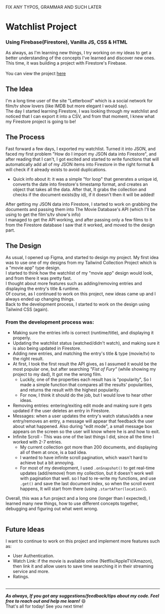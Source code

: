 FIX ANY TYPOS, GRAMMAR AND SUCH LATER
# Watchlist Project
### Using **Firebase(Firestore), Vanilla JS, CSS & HTML**
As always, as I'm learning new things, I try working on my ideas to get a better understanding of the concepts I've learned and discover new ones.
This time, it was building a project with Firestore's Firebase. <br> <br>
You can view the project [here](https://ohadosnat.github.io/watchlist/index.html) <br>

## The Idea
I'm a long time user of the site "Letterboxd" which is a social network for film/tv show lovers (like IMDB but more elegant I would say). <br>
The day I started learning Firestore, I was looking through my watchlist and noticed that I can export it into a CSV, and from that moment, I knew what my Firestore project is going to be! <br>

## The Process
Fast forward a few days, I exported my watchlist. Turned it into JSON, and faced my first problem "How do I import my JSON data into Firestore", and after reading that I can't, I got excited and started to write functions that will automatically add all of my JSON items into Firestore in the right format & will check if it already exists to avoid duplications.
 - Quick info about it: it was a simple "for loop" that generates a unique id, converts the date into firestore's timestamp format, and creates an object that takes all the data. After that, It grabs the collection and checks if the document exists(by id), if it doesn't then it will be added!

After getting my JSON data into Firestore, I started to work on grabbing the documents and passing them into The Movie Database's API (which I'll be using to get the film's/tv show's info) <br>
I managed to get the API working, and after  passing only a few films to it from the Firestore database I saw that it worked, and moved to the design part.

## The Design
As usual, I opened up Figma, and started to design my project. My first idea was to use one of my designs from my Tailwind Collection Project which is a "movie app" type design. <br> I started to think how the watchlist of my "movie app" design would look, and from there it was pretty fast. <br>
I thought about more features such as adding/removing entries and displaying the entry's title & runtime. <br>
Of course, as I continued to work on this project, new ideas came up and I always ended up changing things. <br>
Back to the development process, I started to work on the design using Tailwind CSS (again). <br>

### **From the development process was:**
- Making sure the entries info is correct (runtime/title), and displaying it properly.
- Updating the watchlist status (watched/didn't watch), and making sure it is also being updated in Firestore.
- Adding new entries, and matching the entry's title & type (movie/tv) to the right result.
- At first, I took the first result the API gives, as I assumed it would be the most popular one, but after searching *"Fist of Fury"* (while showing my project to my dad), It got me the wrong film.
    - Luckily, one of the properties each result has is "popularity", So I made a simple function that compares all the results' popularities, and returns the result with the highest popularity.
    - For now, I think it should do the job, but I would love to hear other ideas.
- Removing entries: entering/exiting edit mode and making sure it gets updated if the user deletes an entry in Firestore.
- Messages: when a user updates the entry's watch status/adds a new entry/removes an entry, a message will appear that feedback the user about what happened. Also during "edit mode", a small message box appears on the screen so the user will know where he is and how to exit.
- Infinite Scroll - This was one of the last things I did, since all the time I worked with 2-7 entries.
    - My current collection got more than 200 documents, and displaying all of them at once, is a bad idea.
    - I wanted to have infinite scroll pagination, which wasn't hard to achieve but a bit annoying.
    - For most of my development, I used `.onSnapshot()` to get real-time updates (add/remove) from my collection, but it doesn't work well with pagination that well. so I had to    re-write my functions, and use `.get()` and save the last document index, so when the scroll event happens, It will start from there (using `.startAfter(location)`).

Overall, this was a fun project and a long one (longer than I expected), I learned many new things, how to use different concepts together, debugging and figuring out what went wrong.
<br><br>

## Future Ideas
I want to continue to work on this project and implement more features such as:
- User Authentication.
- Watch Link: if the movie is available online (Netflix/AppleTV/Amazon), then link it and allow users to save time searching it in their streaming service and more.
- Ratings.
<br><br>
----
***As always, If you got any suggestions/feedback/tips about my code. Feel free to reach out and help me learn!*** 😄 <br>
That's all for today! See you next time!